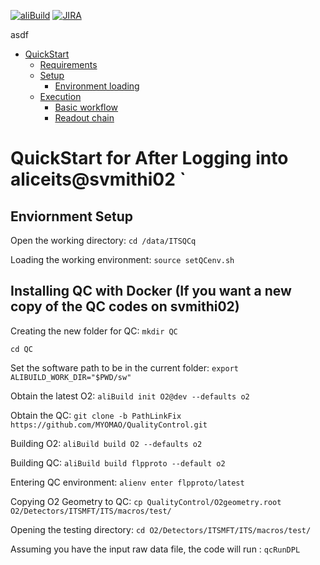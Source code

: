 [![aliBuild](https://img.shields.io/badge/aliBuild-dashboard-lightgrey.svg)](https://alisw.cern.ch/dashboard/d/000000001/main-dashboard?orgId=1&var-storagename=All&var-reponame=All&var-checkname=build%2FQualityControl%2Fo2-dataflow%2F0&var-upthreshold=30m&var-minuptime=30)
[![JIRA](https://img.shields.io/badge/JIRA-Report%20issue-blue.svg)](https://alice.its.cern.ch/jira/secure/CreateIssue.jspa?pid=11201&issuetype=1)

asdf

<!--TOC generated with https://github.com/ekalinin/github-markdown-toc-->
<!--./gh-md-toc --insert /path/to/README.md-->
<!--ts-->
   * [QuickStart](#quickstart)
      * [Requirements](#requirements)
      * [Setup](#setup)
         * [Environment loading](#environment-loading)
      * [Execution](#execution)
         * [Basic workflow](#basic-workflow)
         * [Readout chain](#readout-chain)


<!-- Added by: bvonhall, at:  -->

<!--te-->

# QuickStart for After Logging into aliceits@svmithi02 `

## Enviornment Setup

Open the working directory: `cd /data/ITSQCq`

Loading the working environment: `source setQCenv.sh`


## Installing QC with Docker (If you want a new copy of the QC codes on svmithi02)


Creating the new folder for QC: `mkdir QC`     

`cd QC`    


Set the software path to be in the current folder: `export ALIBUILD_WORK_DIR="$PWD/sw"`       


Obtain the latest O2: `aliBuild init O2@dev --defaults o2`          


Obtain the QC:  `git clone -b PathLinkFix https://github.com/MYOMAO/QualityControl.git`     

Building O2: `aliBuild build O2 --defaults o2`    


Building QC: `aliBuild build flpproto --default o2`     


Entering QC environment: `alienv enter flpproto/latest`     

Copying O2 Geometry to QC: `cp QualityControl/O2geometry.root  O2/Detectors/ITSMFT/ITS/macros/test/`   

Opening the testing directory: `cd O2/Detectors/ITSMFT/ITS/macros/test/`      

Assuming you have the input raw data file, the code will run :  `qcRunDPL` 